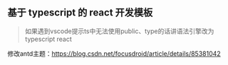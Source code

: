 ## 基于 typescript 的 react 开发模板
> 如果遇到vscode提示ts中无法使用public、type的话讲语法引擎改为typescript react

修改antd主题：https://blog.csdn.net/focusdroid/article/details/85381042
